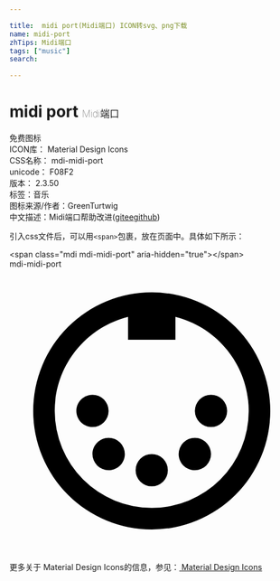 ```yaml
---

title:  midi port(Midi端口) ICON转svg、png下载
name: midi-port
zhTips: Midi端口
tags: ["music"]
search: 

---
```


# midi port  <small style="font-size: 60%;font-weight: 100">Midi端口</small>


<div class="detail-page">
<p>
<span><span class="badge-success badge">免费图标</span> </span>
<br/>
<span>
ICON库：
<span class="badge-secondary badge">Material Design Icons</span> 
</span>
<br/>
<span>
CSS名称：
<span class="badge-secondary badge">mdi-midi-port</span> 
</span>
<br/>
<span>
unicode：
<span class="badge-secondary badge">F08F2</span> 
<copy-btn content='F08F2' btn-title=""></copy-btn>
<copy-btn :content='String.fromCodePoint(parseInt("F08F2", 16))' btn-title="复制U"></copy-btn>
</span>
<br/>
<span>
版本：
<span class="badge-secondary badge">2.3.50</span> 
</span><br/><span>标签：<span class="badge-light badge"><router-link to="/tags/music.html">音乐</router-link></span></span>
<br/>
<span>图标来源/作者：<span class="badge-light badge">GreenTurtwig</span></span> 
<br/>
<span class="zh-detail">中文描述：<span class="badge-primary badge">Midi端口</span><span class="help-link"><span>帮助改进</span>(<a href="https://gitee.com/liuwave/icon-helper/edit/master/json/material/midi-port.json" target="_blank" rel="noopener noreferrer">gitee</a><a href="https://github.com/liuwave/icon-helper/edit/master/json/material/midi-port.json" target="_blank" rel="noopener noreferrer">github</a></span>)</span><br/>
</p>
</div>
<div class="alert alert-dark">
  <i class="mdi mdi-midi-port mdi-48px"></i>
  <i class="mdi mdi-midi-port mdi-36px"></i>
  <i class="mdi mdi-midi-port mdi-24px"></i>
  <i class="mdi mdi-midi-port mdi-18px"></i>
</div>
<div>
  <p>引入css文件后，可以用<code>&lt;span&gt;</code>包裹，放在页面中。具体如下所示：    
  </p>
  <div class="alert alert-primary" style="font-size: 14px">
    &lt;span class="mdi mdi-midi-port" aria-hidden="true"&gt;&lt;/span&gt;
    <copy-btn content='<span class="mdi mdi-midi-port" aria-hidden="true"></span>'></copy-btn>
  </div>
  <div class="alert alert-secondary">
    <i class="mdi mdi-midi-port"
    style="font-size: 24px"
    aria-hidden="true"></i> mdi-midi-port
    <copy-btn content="mdi-midi-port" btn-title="复制图标名称"></copy-btn>
  </div>
</div>
<div id="svg" class="svg-wrap">
<svg xmlns="http://www.w3.org/2000/svg" viewBox="0 0 24 24"><path d="M12,2A10,10 0 0,1 22,12A10,10 0 0,1 12,22A10,10 0 0,1 2,12A10,10 0 0,1 12,2M20.18,12C20.18,8.18 17.55,4.96 14,4.07V6H10V4.07C6.45,4.96 3.82,8.18 3.82,12A8.18,8.18 0 0,0 12,20.18A8.18,8.18 0 0,0 20.18,12M7,10.64A1.36,1.36 0 0,1 8.36,12A1.36,1.36 0 0,1 7,13.36C6.25,13.36 5.64,12.75 5.64,12C5.64,11.25 6.25,10.64 7,10.64M17,10.64A1.36,1.36 0 0,1 18.36,12A1.36,1.36 0 0,1 17,13.36A1.36,1.36 0 0,1 15.64,12A1.36,1.36 0 0,1 17,10.64M8.36,14.27A1.37,1.37 0 0,1 9.73,15.64C9.73,16.39 9.12,17 8.36,17A1.36,1.36 0 0,1 7,15.64C7,14.88 7.61,14.27 8.36,14.27M15.64,14.27C16.39,14.27 17,14.88 17,15.64A1.36,1.36 0 0,1 15.64,17C14.88,17 14.27,16.39 14.27,15.64A1.37,1.37 0 0,1 15.64,14.27M12,15.64A1.36,1.36 0 0,1 13.36,17A1.36,1.36 0 0,1 12,18.36A1.36,1.36 0 0,1 10.64,17A1.36,1.36 0 0,1 12,15.64Z" /></svg>
</div>
<detail full-name='mdi-midi-port'></detail>
    
<div><p>更多关于 Material Design Icons的信息，参见：<a target="_blank" href="https://iconhelper.cn/material.html"> Material Design Icons</a>
</p></div>

